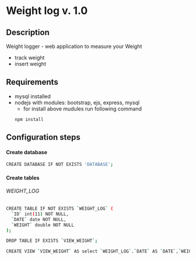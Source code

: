 # Weight log v. 1.0

## Description
Weight logger - web application to measure your Weight

* track weight
* insert weight

## Requirements
* mysql installed
* nodejs with modules: bootstrap, ejs, express, mysql
  * for install above mudules run following command
  ```
  npm install
  ```
## Configuration steps
#### Create database
```sh
CREATE DATABASE IF NOT EXISTS 'DATABASE';
```
#### Create tables
###### WEIGHT_LOG
```sh
CREATE TABLE IF NOT EXISTS `WEIGHT_LOG` (
  `ID` int(11) NOT NULL,
  `DATE` date NOT NULL,
  `WEIGHT` double NOT NULL
);
```
```sh
DROP TABLE IF EXISTS `VIEW_WEIGHT`;

CREATE VIEW `VIEW_WEIGHT` AS select `WEIGHT_LOG`.`DATE` AS `DATE`,`WEIGHT_LOG`.`WEIGHT` AS `WEIGHT` from `WEIGHT_LOG` order by `WEIGHT_LOG`.`DATE`;
```
